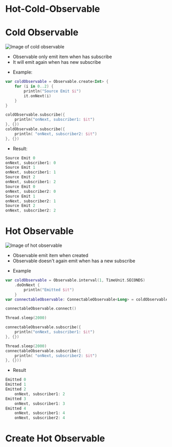 # Hot-Cold-Observable

# Cold Observable
![Image of cold observable](https://cdn-images-1.medium.com/max/1600/1*mKI4mNHesE1bfXk6YJ_rEA.png)
- Observable only emit item when has subscribe
- It will emit again when has new subscribe
* Example:
```kotlin
var coldObservable = Observable.create<Int> {
    for (i in 0..2) {
        println("Source Emit $i")
        it.onNext(i)
    }
}

coldObservable.subscribe({
    println("onNext, subscriber1: $it")
}, {})
coldObservable.subscribe({
    println( "onNext, subscriber2: $it")
}, {})
```
* Result:
```kotlin
Source Emit 0
onNext, subscriber1: 0
Source Emit 1
onNext, subscriber1: 1
Source Emit 2
onNext, subscriber1: 2
Source Emit 0
onNext, subscriber2: 0
Source Emit 1
onNext, subscriber2: 1
Source Emit 2
onNext, subscriber2: 2
```
# Hot Observable
![Image of hot observable](https://cdn-images-1.medium.com/max/1600/1*gSwdDY0PoF0hUR0yGcNpZA.png)
- Observable emit item when created
- Observable doesn't again emit when has a new subscribe
* Example
```kotlin
var coldObservable = Observable.interval(1, TimeUnit.SECONDS)
    .doOnNext {
        println("Emitted $it")
    }
var connectableObservable: ConnectableObservable<Long> = coldObservable.publish()

connectableObservable.connect()

Thread.sleep(2000)

connectableObservable.subscribe({
    println("onNext, subscriber1: $it")
}, {})

Thread.sleep(2000)
connectableObservable.subscribe({
    println( "onNext, subscriber2: $it")
}, {}))
```
* Result
```kotlin
Emitted 0
Emitted 1
Emitted 2
    onNext, subscriber1: 2
Emitted 3
    onNext, subscriber1: 3
Emitted 4
    onNext, subscriber1: 4
    onNext, subscriber2: 4
```
# Create Hot Observable

